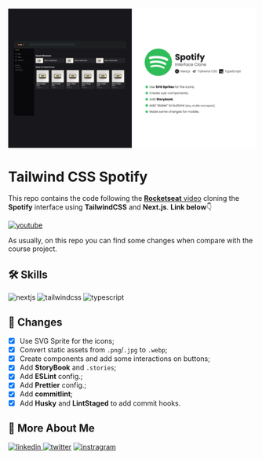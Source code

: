 ![Tailwind CSS Spotify](.github/assets/cover.webp)

# Tailwind CSS Spotify

This repo contains the code following the [**Rocketseat** video][video] cloning the **Spotify** interface using **TailwindCSS** and **Next.js**. **Link below**👇

[![youtube][youtube]][video]

As usually, on this repo you can find some changes when compare with the course project.

## 🛠 Skills

![nextjs][nextjs] ![tailwindcss][tailwindcss] ![typescript][typescript]

## 📄 Changes

- [x] Use SVG Sprite for the icons;
- [x] Convert static assets from `.png`/`.jpg` to `.webp`;
- [x] Create components and add some interactions on buttons;
- [x] Add **StoryBook** and `.stories`;
- [x] Add **ESLint** config.;
- [x] Add **Prettier** config.;
- [x] Add **commitlint**;
- [x] Add **Husky** and **LintStaged** to add commit hooks.

## 🔗 More About Me

[
![linkedin](https://img.shields.io/badge/linkedin-0A66C2?style=for-the-badge&logo=linkedin&logoColor=white)
](https://linkedin.com/in/daniel-sousa-tutods)
[![twitter](https://img.shields.io/badge/twitter-1DA1F2?style=for-the-badge&logo=twitter&logoColor=white)](https://twitter.com/dsousa_12)
[![instragram](https://img.shields.io/badge/instragram-E4405F?style=for-the-badge&logo=instagram&logoColor=white)](https://twitter.com/dsousa_12)

[nextjs]: https://img.shields.io/badge/nextjs-1C1C1F?style=for-the-badge&logo=next.js&logoColor=white
[tailwindcss]: https://img.shields.io/badge/tailwindcss-1C1C1F?style=for-the-badge&logo=tailwindcss&logoColor=white
[typescript]: https://img.shields.io/badge/typescript-1C1C1F?style=for-the-badge&logo=typescript&logoColor=white
[youtube]: https://img.shields.io/badge/youtube-F04264?style=for-the-badge&logo=youtube&logoColor=white
[video]: https://youtu.be/YVI-q3idGiM
